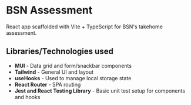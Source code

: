 # BSN Assessment

React app scaffolded with Vite + TypeScript for BSN's takehome assessment.

## Libraries/Technologies used

- **MUI** - Data grid and form/snackbar components
- **Tailwind** - General UI and layout
- **useHooks** - Used to manage local storage state
- **React Router** - SPA routing
- **Jest and React Testing Library** - Basic unit test setup for components and hooks
